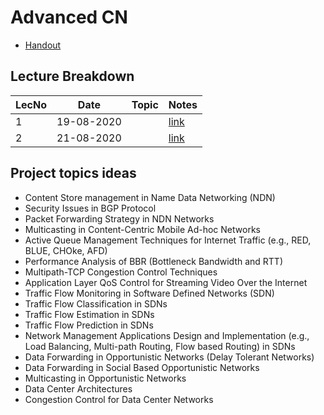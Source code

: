 # Advanced CN

- [Handout](https://drive.google.com/file/d/1Z-SXzRc_917oDF3pXkI5CgvXvQtgCij2/view?usp=sharing)

## Lecture Breakdown

| LecNo | Date       | Topic | Notes                       |
| ----- | ---------- | ----- | --------------------------- |
| 1     | 19-08-2020 |       | [link](Lec1Aug19/README.md) |
| 2     | 21-08-2020 |       | [link](Lec2Aug21/README.md) |

## Project topics ideas

- Content Store management in Name Data Networking (NDN)
- Security Issues in BGP Protocol
- Packet Forwarding Strategy in NDN Networks
- Multicasting in Content-Centric Mobile Ad-hoc Networks
- Active Queue Management Techniques for Internet Traffic (e.g., RED, BLUE, CHOke, AFD)
- Performance Analysis of BBR (Bottleneck Bandwidth and RTT)
- Multipath-TCP Congestion Control Techniques
- Application Layer QoS Control for Streaming Video Over the Internet
- Traffic Flow Monitoring in Software Defined Networks (SDN)
- Traffic Flow Classification in SDNs
- Traffic Flow Estimation in SDNs
- Traffic Flow Prediction in SDNs
- Network Management Applications Design and Implementation (e.g., Load Balancing, Multi-path Routing, Flow based Routing) in SDNs
- Data Forwarding in Opportunistic Networks (Delay Tolerant Networks)
- Data Forwarding in Social Based Opportunistic Networks
- Multicasting in Opportunistic Networks
- Data Center Architectures
- Congestion Control for Data Center Networks

